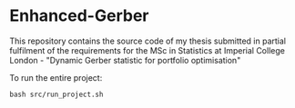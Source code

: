 # Enhanced-Gerber
This repository contains the source code of my thesis submitted in partial fulfilment of the requirements for the MSc in
Statistics at Imperial College London - "Dynamic Gerber statistic for portfolio optimisation"

To run the entire project:
```
bash src/run_project.sh
```
